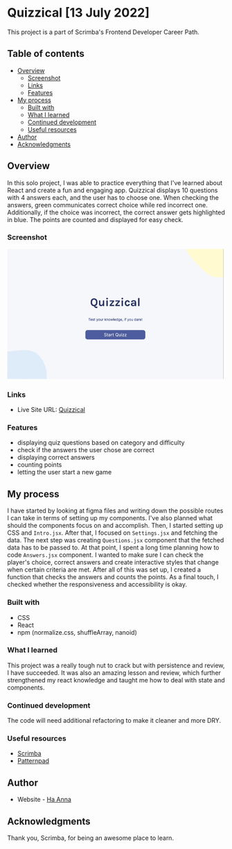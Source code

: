 # Quizzical [13 July 2022]

This project is a part of Scrimba's Frontend Developer Career Path.

## Table of contents

- [Overview](#overview)
  - [Screenshot](#screenshot)
  - [Links](#links)
  - [Features](#features)
- [My process](#my-process)
  - [Built with](#built-with)
  - [What I learned](#what-i-learned)
  - [Continued development](#continued-development)
  - [Useful resources](#useful-resources)
- [Author](#author)
- [Acknowledgments](#acknowledgments)

## Overview

In this solo project, I was able to practice everything that I've learned about React and create a fun and engaging app. Quizzical displays 10 questions with 4 answers each, and the user has to choose one. When checking the answers, green communicates correct choice while red incorrect one. Additionally, if the choice was incorrect, the correct answer gets highlighted in blue. The points are counted and displayed for easy check.

### Screenshot

![alt text](./gif_quizzical_fin.gif)

### Links

- Live Site URL: [Quizzical](https://react-quizzical.vercel.app/)

### Features

- displaying quiz questions based on category and difficulty
- check if the answers the user chose are correct
- displaying correct answers
- counting points
- letting the user start a new game

## My process

I have started by looking at figma files and writing down the possible routes I can take in terms of setting up my components. I've also planned what should the components focus on and accomplish. Then, I started setting up CSS and `Intro.jsx`. After that, I focused on `Settings.jsx` and fetching the data. The next step was creating `Questions.jsx` component that the fetched data has to be passed to. At that point, I spent a long time planning how to code `Answers.jsx` component. I wanted to make sure I can check the player's choice, correct answers and create interactive styles that change when certain criteria are met. After all of this was set up, I created a function that checks the answers and counts the points. As a final touch, I checked whether the responsiveness and accessibility is okay.

### Built with

- CSS
- React
- npm (normalize.css, shuffleArray, nanoid)

### What I learned

This project was a really tough nut to crack but with persistence and review, I have succeeded. It was also an amazing lesson and review, which further strengthened my react knowledge and taught me how to deal with state and components.

### Continued development

The code will need additional refactoring to make it cleaner and more DRY.

### Useful resources

- [Scrimba](https://www.scrimba.com)
- [Patternpad](https://patternpad.com/)

## Author

- Website - [Ha Anna](https://haanna.com)

## Acknowledgments

Thank you, Scrimba, for being an awesome place to learn.
